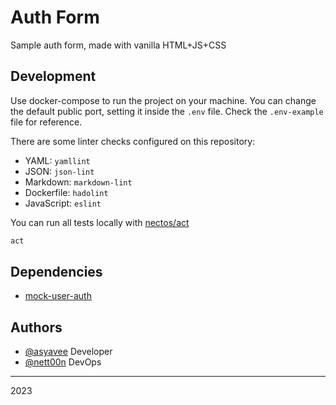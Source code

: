 # Auth Form

Sample auth form, made with vanilla HTML+JS+CSS

## Development

Use docker-compose to run the project on your machine.
You can change the default public port, setting it inside the `.env` file.
Check the `.env-example` file for reference.

There are some linter checks configured on this repository:

- YAML: `yamllint`
- JSON: `json-lint`
- Markdown: `markdown-lint`
- Dockerfile: `hadolint`
- JavaScript: `eslint`

You can run all tests locally with [nectos/act](https://github.com/nektos/act)

```bash
act
```

## Dependencies

- [mock-user-auth](https://github.com/thiagoluiznunes/mock-user-auth)

## Authors

- [@asyavee](https://github.com/asyavee) Developer
- [@nett00n](https://github.com/nett00n) DevOps

---

2023
